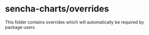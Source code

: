# sencha-charts/overrides

This folder contains overrides which will automatically be required by package users.
